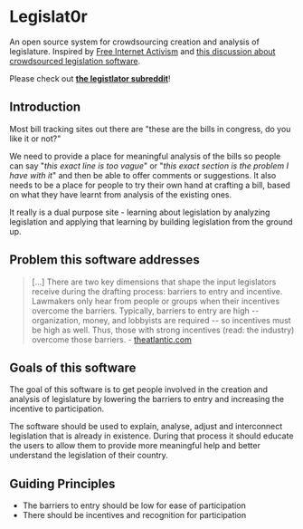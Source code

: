 # Legislat0r

An open source system for crowdsourcing creation and analysis of legislature.  Inspired by [Free Internet Activism](http://www.reddit.com/r/fia) and [this discussion about crowdsourced legislation software](http://www.reddit.com/r/fia/comments/swu5r/please_take_a_minute_and_read_legislation_20/).

Please check out **[the legistlator subreddit](http://www.reddit.com/r/Legislator/)**!

## Introduction

Most bill tracking sites out there are "these are the bills in congress, do you like it or not?" 

We need to provide a place for meaningful analysis of the bills so people can say "*this exact line is too vague*" or "*this exact section is the problem I have with it*" and then be able to offer comments or suggestions.  It also needs to be a place for people to try their own hand at crafting a bill, based on what they have learnt from analysis of the existing ones.

It really is a dual purpose site - learning about legislation by analyzing legislation and applying that learning by building legislation from the ground up.

## Problem this software addresses

> [...] There are two key dimensions that shape the input legislators receive during the drafting process: barriers to entry and incentive. Lawmakers only hear from people or groups when their incentives overcome the barriers. Typically, barriers to entry are high -- organization, money, and lobbyists are required -- so incentives must be high as well. Thus, those with strong incentives (read: the industry) overcome those barriers. - [theatlantic.com](http://www.theatlantic.com/technology/archive/2012/02/can-we-harness-the-internet-to-collaboratively-write-better-laws/253445/)

## Goals of this software

The goal of this software is to get people involved in the creation and analysis of legislature by lowering the barriers to entry and increasing the incentive to participation.

The software should be used to explain, analyse, adjust and interconnect legislation that is already in existence.  During that process it should educate the users to allow them to provide more meaningful help and better understand the legislation of their country.

## Guiding Principles

* The barriers to entry should be low for ease of participation
* There should be incentives and recognition for participation
